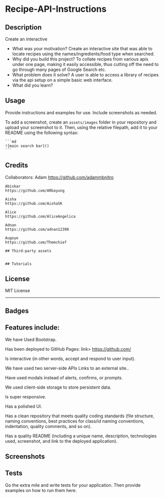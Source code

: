 # Recipe-API-Instructions

## Description

Create an interactive 
- What was your motivation?
Create an interactive site that was able to locate recipes using the names/ingredients/food type when searched. 
- Why did you build this project? 
To collate recipes from various apis under one page, making it easily accessible, thus cutting off the need to go through many pages of Google Search etc. 
- What problem does it solve?
A user is able to access a library of recipes via the api setup on a simple basic web interface.
- What did you learn?



## Usage

Provide instructions and examples for use. Include screenshots as needed.

To add a screenshot, create an `assets/images` folder in your repository and upload your screenshot to it. Then, using the relative filepath, add it to your README using the following syntax:

    ```md
    ![main search bar]()
    ```

## Credits

Collaborators:
    Adam
    https://github.com/adammbnitro
    
    Abiskar 
    https://github.com/ARbayung
    
    Aisha
    https://github.com/AishaSK
    
    Alice
    https://github.com/AliceAngelica
    
    Adnan
    https://github.com/adnan12398
    
    Augoye
    https://github.com/Themchief
    
    ## Third-party assets 

    
    ## Tutorials

## License

MIT License

---

## Badges

## Features include:

We have Used Bootstrap.

Has been deployed to GitHub Pages:
link> https://github.com/

Is interactive (in other words, accept and respond to user input).

We have used two server-side APIs Links to an external site..

Have used modals instead of alerts, confirms, or prompts.

We used client-side storage to store persistent data.

Is super responsive.

Has a polished UI.

Has a clean repository that meets quality coding standards (file structure, naming conventions, best practices for class/id naming conventions, indentation, quality comments, and so on).

Has a quality README (including a unique name, description, technologies used, screenshot, and link to the deployed application).

## Screenshots




## Tests

Go the extra mile and write tests for your application. Then provide examples on how to run them here.